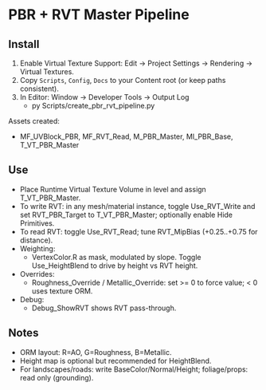 # PBR + RVT Master Pipeline

## Install
1. Enable Virtual Texture Support: Edit → Project Settings → Rendering → Virtual Textures.
2. Copy `Scripts`, `Config`, `Docs` to your Content root (or keep paths consistent).
3. In Editor: Window → Developer Tools → Output Log
   - py Scripts/create_pbr_rvt_pipeline.py

Assets created:
- MF_UVBlock_PBR, MF_RVT_Read, M_PBR_Master, MI_PBR_Base, T_VT_PBR_Master

## Use
- Place Runtime Virtual Texture Volume in level and assign T_VT_PBR_Master.
- To write RVT: in any mesh/material instance, toggle Use_RVT_Write and set RVT_PBR_Target to T_VT_PBR_Master; optionally enable Hide Primitives.
- To read RVT: toggle Use_RVT_Read; tune RVT_MipBias (+0.25..+0.75 for distance).
- Weighting:
  - VertexColor.R as mask, modulated by slope. Toggle Use_HeightBlend to drive by height vs RVT height.
- Overrides:
  - Roughness_Override / Metallic_Override: set >= 0 to force value; < 0 uses texture ORM.
- Debug:
  - Debug_ShowRVT shows RVT pass-through.

## Notes
- ORM layout: R=AO, G=Roughness, B=Metallic.
- Height map is optional but recommended for HeightBlend.
- For landscapes/roads: write BaseColor/Normal/Height; foliage/props: read only (grounding).
